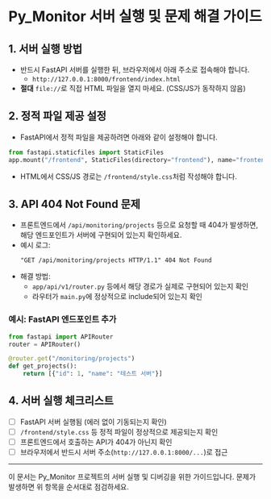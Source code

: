 # Py_Monitor 서버 실행 및 문제 해결 가이드

## 1. 서버 실행 방법

- 반드시 FastAPI 서버를 실행한 뒤, 브라우저에서 아래 주소로 접속해야 합니다.
  - `http://127.0.0.1:8000/frontend/index.html`
- **절대** `file://`로 직접 HTML 파일을 열지 마세요. (CSS/JS가 동작하지 않음)

## 2. 정적 파일 제공 설정

- FastAPI에서 정적 파일을 제공하려면 아래와 같이 설정해야 합니다.

```python
from fastapi.staticfiles import StaticFiles
app.mount("/frontend", StaticFiles(directory="frontend"), name="frontend")
```

- HTML에서 CSS/JS 경로는 `/frontend/style.css`처럼 작성해야 합니다.

## 3. API 404 Not Found 문제

- 프론트엔드에서 `/api/monitoring/projects` 등으로 요청할 때 404가 발생하면, 해당 엔드포인트가 서버에 구현되어 있는지 확인하세요.
- 예시 로그:
  ```
  "GET /api/monitoring/projects HTTP/1.1" 404 Not Found
  ```
- 해결 방법:
  - `app/api/v1/router.py` 등에서 해당 경로가 실제로 구현되어 있는지 확인
  - 라우터가 `main.py`에 정상적으로 include되어 있는지 확인

### 예시: FastAPI 엔드포인트 추가
```python
from fastapi import APIRouter
router = APIRouter()

@router.get("/monitoring/projects")
def get_projects():
    return [{"id": 1, "name": "테스트 서버"}]
```

## 4. 서버 실행 체크리스트

- [ ] FastAPI 서버 실행됨 (에러 없이 기동되는지 확인)
- [ ] `/frontend/style.css` 등 정적 파일이 정상적으로 제공되는지 확인
- [ ] 프론트엔드에서 호출하는 API가 404가 아닌지 확인
- [ ] 브라우저에서 반드시 서버 주소(`http://127.0.0.1:8000/...`)로 접근

---

이 문서는 Py_Monitor 프로젝트의 서버 실행 및 디버깅을 위한 가이드입니다. 문제가 발생하면 위 항목을 순서대로 점검하세요. 
